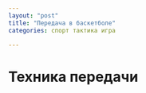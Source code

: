 ```yaml
---
layout: "post"
title: "Передача в баскетболе"
categories: спорт тактика игра

---
```


# Техника передачи

